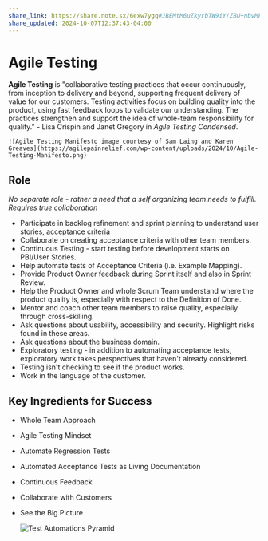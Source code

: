 ```yaml
---
share_link: https://share.note.sx/6exw7ygq#JBEMtM6uZkyrbTW9iY/ZBU+nbvMkirV5PDPFfebM4/o
share_updated: 2024-10-07T12:37:43-04:00
---
```

# Agile Testing
**Agile Testing** is "collaborative testing practices that occur continuously,
from inception to delivery and beyond, supporting frequent delivery of value for our customers. Testing activities focus on building quality into the product, using 
fast feedback loops to validate our understanding. The practices strengthen and support the idea of whole-team
responsibility for quality." - Lisa Crispin and Janet Gregory in *Agile Testing Condensed*.

  	![Agile Testing Manifesto image courtesy of Sam Laing and Karen Greaves](https://agilepainrelief.com/wp-content/uploads/2024/10/Agile-Testing-Manifesto.png)

## Role
_No separate role - rather a need that a self organizing team needs to fulfill. Requires true collaboration_

- Participate in backlog refinement and sprint planning to understand user stories, acceptance criteria 
- Collaborate on creating acceptance criteria with other team members.
- Continuous Testing - start testing before development starts on PBI/User Stories.
- Help automate tests of Acceptance Criteria (i.e. Example Mapping).
- Provide Product Owner feedback during Sprint itself and also in Sprint Review.
- Help the Product Owner and whole Scrum Team understand where the product quality is, especially with respect to the Definition of Done.
- Mentor and coach other team members to raise quality, especially through cross-skilling.
- Ask questions about usability, accessibility and security. Highlight risks found in these areas.
- Ask questions about the business domain.
- Exploratory testing - in addition to automating acceptance tests, exploratory work takes perspectives that haven't already considered.
- Testing isn't checking to see if the product works.
- Work in the language of the customer.

## Key Ingredients for Success
- Whole Team Approach
- Agile Testing Mindset
- Automate Regression Tests
- Automated Acceptance Tests as Living Documentation
- Continuous Feedback
- Collaborate with Customers
- See the Big Picture

	![Test Automations Pyramid](https://agilepainrelief.com/wp-content/uploads/2024/10/Test-Automation-Pyramid.jpg)
